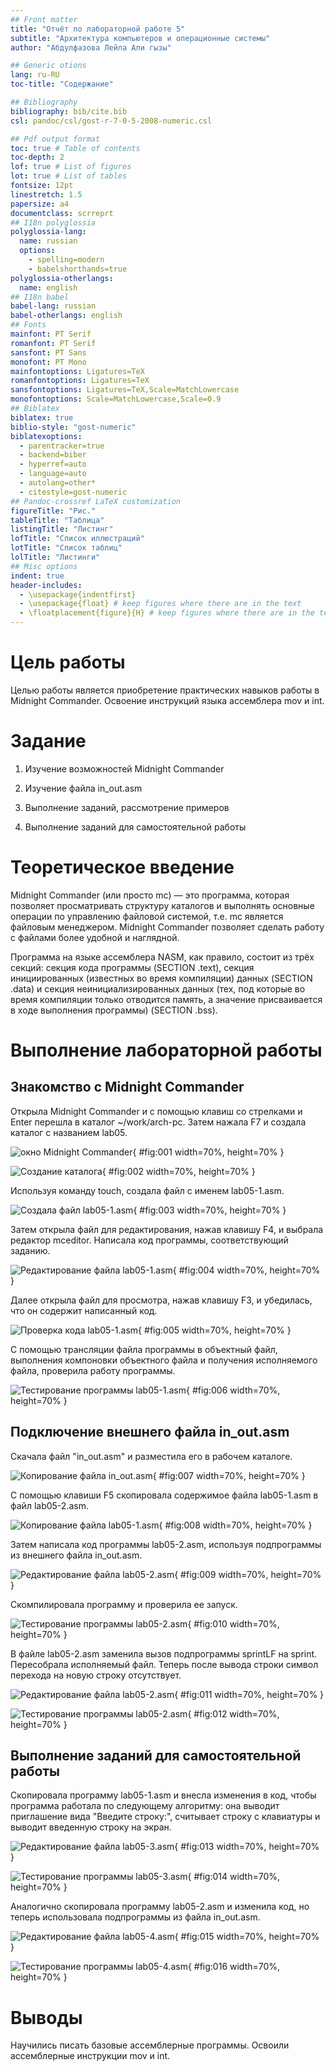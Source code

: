 ```yaml
---
## Front matter
title: "Отчёт по лабораторной работе 5"
subtitle: "Архитектура компьютеров и операционные системы"
author: "Абдулфазова Лейла Али гызы"

## Generic otions
lang: ru-RU
toc-title: "Содержание"

## Bibliography
bibliography: bib/cite.bib
csl: pandoc/csl/gost-r-7-0-5-2008-numeric.csl

## Pdf output format
toc: true # Table of contents
toc-depth: 2
lof: true # List of figures
lot: true # List of tables
fontsize: 12pt
linestretch: 1.5
papersize: a4
documentclass: scrreprt
## I18n polyglossia
polyglossia-lang:
  name: russian
  options:
	- spelling=modern
	- babelshorthands=true
polyglossia-otherlangs:
  name: english
## I18n babel
babel-lang: russian
babel-otherlangs: english
## Fonts
mainfont: PT Serif
romanfont: PT Serif
sansfont: PT Sans
monofont: PT Mono
mainfontoptions: Ligatures=TeX
romanfontoptions: Ligatures=TeX
sansfontoptions: Ligatures=TeX,Scale=MatchLowercase
monofontoptions: Scale=MatchLowercase,Scale=0.9
## Biblatex
biblatex: true
biblio-style: "gost-numeric"
biblatexoptions:
  - parentracker=true
  - backend=biber
  - hyperref=auto
  - language=auto
  - autolang=other*
  - citestyle=gost-numeric
## Pandoc-crossref LaTeX customization
figureTitle: "Рис."
tableTitle: "Таблица"
listingTitle: "Листинг"
lofTitle: "Список иллюстраций"
lotTitle: "Список таблиц"
lolTitle: "Листинги"
## Misc options
indent: true
header-includes:
  - \usepackage{indentfirst}
  - \usepackage{float} # keep figures where there are in the text
  - \floatplacement{figure}{H} # keep figures where there are in the text
---
```


# Цель работы

Целью работы является приобретение практических навыков работы в Midnight Commander. 
Освоение инструкций языка ассемблера mov и int.

# Задание

1. Изучение возможностей Midnight Commander

2. Изучение файла in_out.asm

3. Выполнение заданий, рассмотрение примеров

5. Выполнение заданий для самостоятельной работы

# Теоретическое введение

Midnight Commander (или просто mc) — это программа, которая позволяет просматривать
структуру каталогов и выполнять основные операции по управлению файловой системой,
т.е. mc является файловым менеджером. Midnight Commander позволяет сделать работу с
файлами более удобной и наглядной.

Программа на языке ассемблера NASM, как правило, состоит из трёх секций: секция кода
программы (SECTION .text), секция инициированных (известных во время компиляции)
данных (SECTION .data) и секция неинициализированных данных (тех, под которые во
время компиляции только отводится память, а значение присваивается в ходе выполнения
программы) (SECTION .bss).

# Выполнение лабораторной работы

## Знакомство с Midnight Commander

Открыла Midnight Commander и с помощью клавиш со стрелками и Enter перешла в каталог ~/work/arch-pc.
Затем нажала F7 и создала каталог с названием lab05.

![окно Midnight Commander](image/01.png){ #fig:001 width=70%, height=70% }

![Создание каталога](image/02.png){ #fig:002 width=70%, height=70% }

Используя команду touch, создала файл с именем lab05-1.asm.

![Создала файл lab05-1.asm](image/03.png){ #fig:003 width=70%, height=70% }

Затем открыла файл для редактирования, нажав клавишу F4, и выбрала редактор mceditor. 
Написала код программы, соответствующий заданию.

![Редактирование файла lab05-1.asm](image/04.png){ #fig:004 width=70%, height=70% }

Далее открыла файл для просмотра, нажав клавишу F3, и убедилась, что он содержит написанный код.

![Проверка кода lab05-1.asm](image/05.png){ #fig:005 width=70%, height=70% }

С помощью трансляции файла программы в объектный файл, выполнения компоновки 
объектного файла и получения исполняемого файла, проверила работу программы.

![Тестирование программы  lab05-1.asm](image/06.png){ #fig:006 width=70%, height=70% }

## Подключение внешнего файла in_out.asm

Скачала файл "in_out.asm" и разместила его в рабочем каталоге.

![Копирование файла in_out.asm](image/07.png){ #fig:007 width=70%, height=70% }

С помощью клавиши F5 скопировала содержимое файла lab05-1.asm в файл lab05-2.asm.

![Копирование файла lab05-1.asm](image/08.png){ #fig:008 width=70%, height=70% }

Затем написала код программы lab05-2.asm, используя подпрограммы из внешнего файла in_out.asm.

![Редактирование файла lab05-2.asm](image/09.png){ #fig:009 width=70%, height=70% }

Скомпилировала программу и проверила ее запуск.

![Тестирование программы  lab05-2.asm](image/10.png){ #fig:010 width=70%, height=70% }

В файле lab05-2.asm заменила вызов подпрограммы sprintLF на sprint.
Пересобрала исполняемый файл. Теперь после вывода строки символ перехода на новую строку отсутствует.

![Редактирование файла lab05-2.asm](image/11.png){ #fig:011 width=70%, height=70% }

![Тестирование программы  lab05-2.asm](image/12.png){ #fig:012 width=70%, height=70% }

## Выполнение заданий для самостоятельной работы

Скопировала программу lab05-1.asm и внесла изменения в код, чтобы программа 
работала по следующему алгоритму: она выводит приглашение вида 
"Введите строку:", считывает строку с клавиатуры и выводит введенную строку 
на экран.

![Редактирование файла lab05-3.asm](image/13.png){ #fig:013 width=70%, height=70% }

![Тестирование программы  lab05-3.asm](image/14.png){ #fig:014 width=70%, height=70% }

Аналогично скопировала программу lab05-2.asm и изменила код, но теперь использовала подпрограммы из файла in_out.asm.

![Редактирование файла lab05-4.asm](image/15.png){ #fig:015 width=70%, height=70% }

![Тестирование программы  lab05-4.asm](image/16.png){ #fig:016 width=70%, height=70% }

# Выводы

Научились писать базовые ассемблерные программы. Освоили ассемблерные инструкции mov и int.